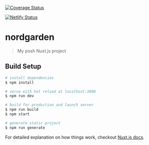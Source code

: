 [![Coverage Status](https://coveralls.io/repos/github/michielkoning/speelotheek/badge.svg?branch=master)](https://coveralls.io/github/michielkoning/speelotheek?branch=master)

[![Netlify Status](https://api.netlify.com/api/v1/badges/bfaab68f-5a79-4fce-a7cb-61e8dde4463f/deploy-status)](https://app.netlify.com/sites/speelotheekwageningen/deploys)

# nordgarden

> My posh Nuxt.js project

## Build Setup

```bash
# install dependencies
$ npm install

# serve with hot reload at localhost:3000
$ npm run dev

# build for production and launch server
$ npm run build
$ npm start

# generate static project
$ npm run generate
```

For detailed explanation on how things work, checkout [Nuxt.js docs](https://nuxtjs.org).
